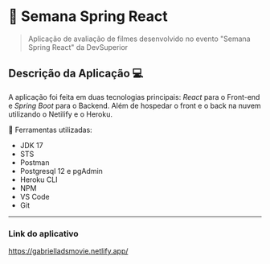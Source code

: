 # :rocket: Semana Spring React
> Aplicação de avaliação de filmes desenvolvido no evento "Semana Spring React" da DevSuperior

## Descrição da Aplicação :computer:
A aplicação foi feita em duas tecnologias principais: *React* para o Front-end e *Spring Boot* para o Backend. 
Além de hospedar o front e o back na nuvem utilizando o Netilify e o Heroku.

:wrench: Ferramentas utilizadas:
- JDK 17
- STS
- Postman
- Postgresql 12 e pgAdmin
- Heroku CLI
- NPM
- VS Code
- Git

<hr>

### Link do aplicativo
https://gabrielladsmovie.netlify.app/
